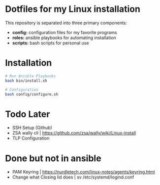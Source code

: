 # Dotfiles for my Linux installation
This repository is separated into three primary components:
- **config:** configuration files for my favorite programs
- **roles:** ansible playbooks for automating installation
- **scripts:** bash scripts for personal use

# Installation

```bash
# Run Ansible Playbooks
bash bin/install.sh

# Configuration
bash config/configure.sh
```

# Todo Later
- SSH Setup (Github)
- ZSA wally cli | https://github.com/zsa/wally/wiki/Linux-install
- TLP Configuration

# Done but not in ansible
- PAM Keyring | https://nurdletech.com/linux-notes/agents/keyring.html
- Change what Closing lid does | sv /etc/systemd/logind.conf
